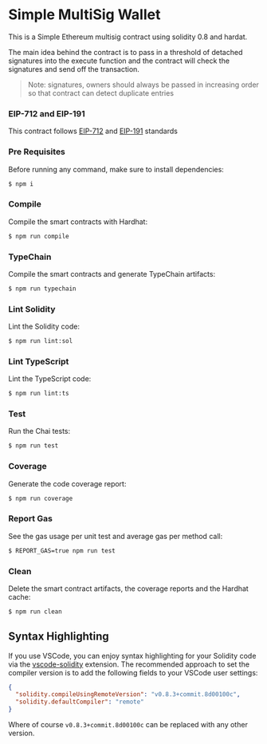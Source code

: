 # Simple MultiSig Wallet

This is a Simple Ethereum multisig contract using solidity 0.8 and hardat. 

The main idea behind the contract is to pass in a threshold of detached signatures into the execute function and the contract will check the signatures and send off the transaction.

> Note: signatures, owners should always be passed in increasing order so that contract can detect duplicate entries

### EIP-712 and EIP-191
This contract follows [EIP-712](https://eips.ethereum.org/EIPS/eip-712) and [EIP-191](https://eips.ethereum.org/EIPS/eip-191) standards

### Pre Requisites

Before running any command, make sure to install dependencies:

```sh
$ npm i
```

### Compile

Compile the smart contracts with Hardhat:

```sh
$ npm run compile
```

### TypeChain

Compile the smart contracts and generate TypeChain artifacts:

```sh
$ npm run typechain
```

### Lint Solidity

Lint the Solidity code:

```sh
$ npm run lint:sol
```

### Lint TypeScript

Lint the TypeScript code:

```sh
$ npm run lint:ts
```

### Test

Run the Chai tests:

```sh
$ npm run test
```

### Coverage

Generate the code coverage report:

```sh
$ npm run coverage
```

### Report Gas

See the gas usage per unit test and average gas per method call:

```sh
$ REPORT_GAS=true npm run test
```

### Clean

Delete the smart contract artifacts, the coverage reports and the Hardhat cache:

```sh
$ npm run clean
```

## Syntax Highlighting

If you use VSCode, you can enjoy syntax highlighting for your Solidity code via the
[vscode-solidity](https://github.com/juanfranblanco/vscode-solidity) extension. The recommended approach to set the
compiler version is to add the following fields to your VSCode user settings:

```json
{
  "solidity.compileUsingRemoteVersion": "v0.8.3+commit.8d00100c",
  "solidity.defaultCompiler": "remote"
}
```

Where of course `v0.8.3+commit.8d00100c` can be replaced with any other version.
